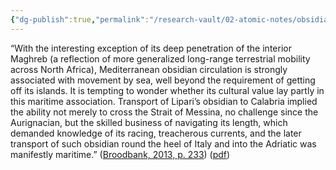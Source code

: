 ```yaml
---
{"dg-publish":true,"permalink":"/research-vault/02-atomic-notes/obsidian-trade-and-movement-in-the-mediterranean-is-a-useful-indicator-of-early-man-s-maritime-expansion-ability-and-related-trade/"}
---
```


“With the interesting exception of its deep penetration of the interior Maghreb (a reflection of more generalized long-range terrestrial mobility across North Africa), Mediterranean obsidian circulation is strongly associated with movement by sea, well beyond the requirement of getting off its islands. It is tempting to wonder whether its cultural value lay partly in this maritime association. Transport of Lipari’s obsidian to Calabria implied the ability not merely to cross the Strait of Messina, no challenge since the Aurignacian, but the skilled business of navigating its length, which demanded knowledge of its racing, treacherous currents, and the later transport of such obsidian round the heel of Italy and into the Adriatic was manifestly maritime.” ([Broodbank, 2013, p. 233](zotero://select/library/items/IR54JIQG)) ([pdf](zotero://open-pdf/library/items/85K7BT2G?page=219&annotation=SGFC2JZ3))
